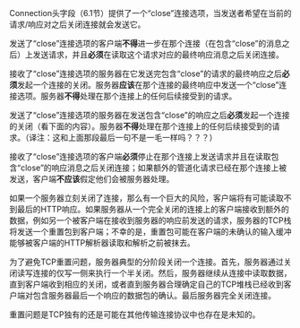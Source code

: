 Connection头字段（6.1节）提供了一个“close”连接选项，当发送者希望在当前的请求/响应对之后关闭连接就会发送它。

发送了“close”连接选项的客户端**不得**进一步在那个连接（在包含“close”的消息之后）上发送请求，并且**必须**在读取这个请求对应的最终响应消息之后关闭连接。

接收了“close”连接选项的服务器在它发送完包含“close”的请求的最终响应之后**必须**发起一个连接的关闭。服务器**应该**在那个连接的最终响应中发送一个“close”连接选项。服务器**不得**处理在那个连接上的任何后续接受到的请求。

发送了“close”连接选项的服务器在发送包含“close”的响应之后**必须**发起一个连接的关闭（看下面的内容）。服务器**不得**处理在那个连接上的任何后续接受到的请求。（译注：这和上面那段最后一句不是一毛一样吗？？？）

接收了“close”连接选项的客户端**必须**停止在那个连接上发送请求并且在读取包含“close”的响应消息之后关闭连接；如果额外的管道化请求已经在那个连接上被发送，客户端**不应该**假定他们会被服务器处理。

如果一个服务器立刻关闭了连接，那么有一个巨大的风险，客户端将有可能读取不到最后的HTTP响应。如果服务器从一个完全关闭的连接上的客户端接收到额外的数据，例如另一个被客户端在接收到服务器的响应前发送的请求，服务器的TCP栈将发送一个重置包到客户端；不幸的是，重置包可能在客户端的未确认的输入缓冲能够被客户端的HTTP解析器读取和解析之前被抹去。

为了避免TCP重置问题，服务器典型的分阶段关闭一个连接。首先，服务器通过关闭读写连接的仅写一侧来执行一个半关闭。然后，服务器继续从连接中读取数据，直到客户端收到相应的关闭，或者直到服务器合理确定自己的TCP堆栈已经收到客户端对包含服务器最后一个响应的数据包的确认。最后服务器完全关闭连接。

重置问题是TCP独有的还是可能在其他传输连接协议中也存在是未知的。